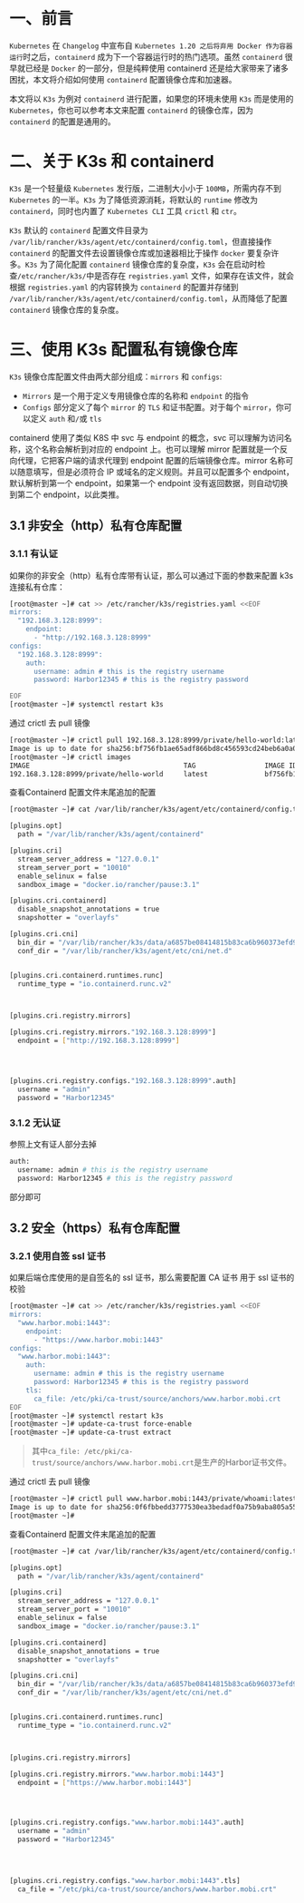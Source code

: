 # 一、前言
`Kubernetes` 在 `Changelog` 中宣布自 `Kubernetes 1.20 之后将弃用 Docker 作为容器运行`时之后，`containerd` 成为下一个容器运行时的热门选项。虽然 `containerd` 很早就已经是 `Docker` 的一部分，但是纯粹使用 containerd 还是给大家带来了诸多困扰，本文将介绍如何使用 `containerd` 配置镜像仓库和加速器。

本文将以 `K3s` 为例对 `containerd` 进行配置，如果您的环境未使用 `K3s` 而是使用的 `Kubernetes`，你也可以参考本文来配置 `containerd` 的镜像仓库，因为 `containerd` 的配置是通用的。

# 二、关于 K3s 和 containerd
`K3s` 是一个轻量级 `Kubernetes` 发行版，二进制大小小于 `100MB`，所需内存不到 `Kubernetes` 的一半。`K3s` 为了降低资源消耗，将默认的 `runtime` 修改为 `containerd`，同时也内置了 `Kubernetes CLI` 工具 `crictl` 和 `ctr`。

`K3s` 默认的 `containerd` 配置文件目录为 `/var/lib/rancher/k3s/agent/etc/containerd/config.toml`，但直接操作 `containerd` 的配置文件去设置镜像仓库或加速器相比于操作 `docker` 要复杂许多。`K3s` 为了简化配置 `containerd` 镜像仓库的复杂度，`K3s` 会在启动时检查`/etc/rancher/k3s/`中是否存在 `registries.yaml` 文件，如果存在该文件，就会根据 `registries.yaml` 的内容转换为 `containerd` 的配置并存储到 `/var/lib/rancher/k3s/agent/etc/containerd/config.toml`，从而降低了配置 `containerd` 镜像仓库的复杂度。

# 三、使用 K3s 配置私有镜像仓库
`K3s` 镜像仓库配置文件由两大部分组成：`mirrors` 和 `configs`:

- `Mirrors` 是一个用于定义专用镜像仓库的名称和 `endpoint` 的指令
- `Configs` 部分定义了每个 `mirror` 的 `TLS` 和证书配置。对于每个 `mirror`，你可以定义 `auth` 和`/`或 `tls`

containerd 使用了类似 K8S 中 svc 与 endpoint 的概念，svc 可以理解为访问名称，这个名称会解析到对应的 endpoint 上。也可以理解 mirror 配置就是一个反向代理，它把客户端的请求代理到 endpoint 配置的后端镜像仓库。mirror 名称可以随意填写，但是必须符合 IP 或域名的定义规则。并且可以配置多个 endpoint，默认解析到第一个 endpoint，如果第一个 endpoint 没有返回数据，则自动切换到第二个 endpoint，以此类推。
## 3.1 非安全（http）私有仓库配置
### 3.1.1 有认证
如果你的非安全（http）私有仓库带有认证，那么可以通过下面的参数来配置 k3s 连接私有仓库：
```bash
[root@master ~]# cat >> /etc/rancher/k3s/registries.yaml <<EOF
mirrors:
  "192.168.3.128:8999":
    endpoint:
      - "http://192.168.3.128:8999"
configs:
  "192.168.3.128:8999":
    auth:
      username: admin # this is the registry username
      password: Harbor12345 # this is the registry password

EOF
[root@master ~]# systemctl restart k3s
```

通过 crictl 去 pull 镜像

```bash
[root@master ~]# crictl pull 192.168.3.128:8999/private/hello-world:latest
Image is up to date for sha256:bf756fb1ae65adf866bd8c456593cd24beb6a0a061dedf42b26a993176745f6b
[root@master ~]# crictl images
IMAGE                                      TAG                 IMAGE ID            SIZE
192.168.3.128:8999/private/hello-world     latest              bf756fb1ae65a       4.56kB
```
查看Containerd 配置文件末尾追加的配置

```bash
[root@master ~]# cat /var/lib/rancher/k3s/agent/etc/containerd/config.toml

[plugins.opt]
  path = "/var/lib/rancher/k3s/agent/containerd"

[plugins.cri]
  stream_server_address = "127.0.0.1"
  stream_server_port = "10010"
  enable_selinux = false
  sandbox_image = "docker.io/rancher/pause:3.1"

[plugins.cri.containerd]
  disable_snapshot_annotations = true
  snapshotter = "overlayfs"

[plugins.cri.cni]
  bin_dir = "/var/lib/rancher/k3s/data/a6857be08414815b83ca6b960373efd98879a0b286fb24cb62b1c5fdbf3a8cb5/bin"
  conf_dir = "/var/lib/rancher/k3s/agent/etc/cni/net.d"


[plugins.cri.containerd.runtimes.runc]
  runtime_type = "io.containerd.runc.v2"



[plugins.cri.registry.mirrors]

[plugins.cri.registry.mirrors."192.168.3.128:8999"]
  endpoint = ["http://192.168.3.128:8999"]




[plugins.cri.registry.configs."192.168.3.128:8999".auth]
  username = "admin"
  password = "Harbor12345"

```

### 3.1.2 无认证
参照上文有证人部分去掉

```bash
auth:
  username: admin # this is the registry username
  password: Harbor12345 # this is the registry password
```
部分即可
## 3.2 安全（https）私有仓库配置
### 3.2.1 使用自签 ssl 证书
如果后端仓库使用的是自签名的 ssl 证书，那么需要配置 CA 证书 用于 ssl 证书的校验

```bash
[root@master ~]# cat >> /etc/rancher/k3s/registries.yaml <<EOF
mirrors:
  "www.harbor.mobi:1443":
    endpoint:
      - "https://www.harbor.mobi:1443"
configs:
  "www.harbor.mobi:1443":
    auth:
      username: admin # this is the registry username
      password: Harbor12345 # this is the registry password
    tls:
      ca_file: /etc/pki/ca-trust/source/anchors/www.harbor.mobi.crt
EOF
[root@master ~]# systemctl restart k3s
[root@master ~]# update-ca-trust force-enable
[root@master ~]# update-ca-trust extract
```

> 其中`ca_file: /etc/pki/ca-trust/source/anchors/www.harbor.mobi.crt`是生产的Harbor证书文件。


通过 crictl 去 pull 镜像


```bash
[root@master ~]# crictl pull www.harbor.mobi:1443/private/whoami:latest
Image is up to date for sha256:0f6fbbedd3777530ea3bedadf0a75b9aba805a55f6c5481ef0ebd762c5eeb818
[root@master ~]# 
```


查看Containerd 配置文件末尾追加的配置


```bash
[root@master ~]# cat /var/lib/rancher/k3s/agent/etc/containerd/config.toml

[plugins.opt]
  path = "/var/lib/rancher/k3s/agent/containerd"

[plugins.cri]
  stream_server_address = "127.0.0.1"
  stream_server_port = "10010"
  enable_selinux = false
  sandbox_image = "docker.io/rancher/pause:3.1"

[plugins.cri.containerd]
  disable_snapshot_annotations = true
  snapshotter = "overlayfs"

[plugins.cri.cni]
  bin_dir = "/var/lib/rancher/k3s/data/a6857be08414815b83ca6b960373efd98879a0b286fb24cb62b1c5fdbf3a8cb5/bin"
  conf_dir = "/var/lib/rancher/k3s/agent/etc/cni/net.d"


[plugins.cri.containerd.runtimes.runc]
  runtime_type = "io.containerd.runc.v2"



[plugins.cri.registry.mirrors]

[plugins.cri.registry.mirrors."www.harbor.mobi:1443"]
  endpoint = ["https://www.harbor.mobi:1443"]




[plugins.cri.registry.configs."www.harbor.mobi:1443".auth]
  username = "admin"
  password = "Harbor12345"
  
  


[plugins.cri.registry.configs."www.harbor.mobi:1443".tls]
  ca_file = "/etc/pki/ca-trust/source/anchors/www.harbor.mobi.crt"
  
  
```
